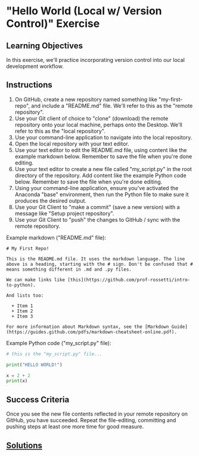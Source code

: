 # "Hello World (Local w/ Version Control)" Exercise

## Learning Objectives

In this exercise, we'll practice incorporating version control into our local development workflow.

## Instructions

  1. On GitHub, create a new repository named something like "my-first-repo", and include a "README.md" file. We'll refer to this as the "remote repository".
  2. Use your Git client of choice to "clone" (download) the remote repository onto your local machine, perhaps onto the Desktop. We'll refer to this as the "local repository".
  3. Use your command-line application to navigate into the local repository.
  4. Open the local repository with your text editor.
  5. Use your text editor to edit the README.md file, using content like the example markdown below. Remember to save the file when you're done editing.
  6. Use your text editor to create a new file called "my_script.py" in the root directory of the repository. Add content like the example Python code below. Remember to save the file when you're done editing.
  7. Using your command-line application, ensure you've activated the Anaconda "base" environment, then run the Python file to make sure it produces the desired output.
  8. Use your Git Client to "make a commit" (save a new version) with a message like "Setup project repository".
  9. Use your Git Client to "push" the changes to GitHub / sync with the remote repository.


Example markdown ("README.md" file):

```
# My First Repo!

This is the README.md file. It uses the markdown language. The line above is a heading, starting with the # sign. Don't be confused that # means something different in .md and .py files.

We can make links like [this](https://github.com/prof-rossetti/intro-to-python).

And lists too:

  + Item 1
  + Item 2
  + Item 3

For more information about Markdown syntax, see the [Markdown Guide](https://guides.github.com/pdfs/markdown-cheatsheet-online.pdf).
```

Example Python code ("my_script.py" file):

```py
# this is the "my_script.py" file...

print("HELLO WORLD!")

x = 2 + 2
print(x)
```

## Success Criteria

Once you see the new file contents reflected in your remote repository on GitHub, you have succeeded. Repeat the file-editing, committing and pushing steps at least one more time for good measure.


## [Solutions](solutions.md)

